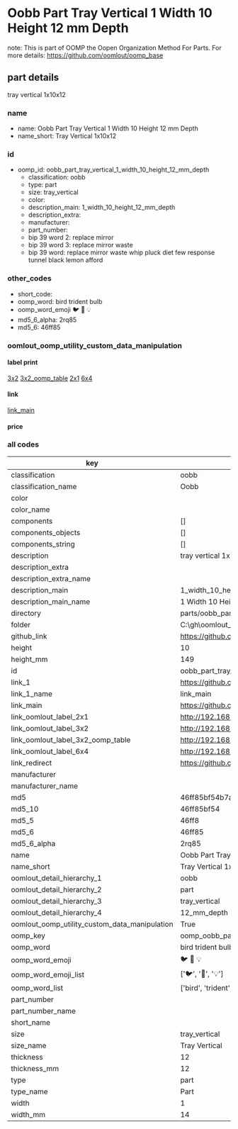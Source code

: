 # Oobb Part Tray Vertical 1 Width 10 Height 12 mm Depth  

note: This is part of OOMP the Oopen Organization Method For Parts. For more details: https://github.com/oomlout/oomp_base

##  part details
  



tray vertical 1x10x12



### name
* name: Oobb Part Tray Vertical 1 Width 10 Height 12 mm Depth
* name_short: Tray Vertical 1x10x12 
### id
* oomp_id: oobb_part_tray_vertical_1_width_10_height_12_mm_depth
  * classification: oobb
  * type: part
  * size: tray_vertical
  * color: 
  * description_main: 1_width_10_height_12_mm_depth
  * description_extra: 
  * manufacturer: 
  * part_number: 
  * bip 39 word 2: replace mirror
  * bip 39 word 3: replace mirror waste
  * bip 39 word: replace mirror waste whip pluck diet few response tunnel black lemon afford

### other_codes
* short_code: 
* oomp_word: bird trident bulb
* oomp_word_emoji :bird: :trident: :bulb:
* md5_6_alpha: 2rq85
* md5_6: 46ff85






### oomlout_oomp_utility_custom_data_manipulation
#### label print
[3x2](http://192.168.1.245:1112/?label=oomp%202rq85)
[3x2_oomp_table](http://192.168.1.108:1112/?label=oomp%202rq85)
[2x1](http://192.168.1.242:1112/?label=oomp%202rq85)
[6x4](http://192.168.1.55:1112/?label=oomp%202rq85)    

#### link

[link_main](https://github.com/oomlout/oomlout_oobb_version_4_generated_parts/tree/main/navigation_oomp/oobb/part/tray_vertical/1_width_10_height_12_mm_depth/part)                              

#### price







### all codes 
| key | value |  
| --- | --- |  
| classification | oobb |  
| classification_name | Oobb |  
| color |  |  
| color_name |  |  
| components | [] |  
| components_objects | [] |  
| components_string | [] |  
| description | tray vertical 1x10x12 |  
| description_extra |  |  
| description_extra_name |  |  
| description_main | 1_width_10_height_12_mm_depth |  
| description_main_name | 1 Width 10 Height 12 mm Depth |  
| directory | parts/oobb_part_tray_vertical_1_width_10_height_12_mm_depth |  
| folder | C:\gh\oomlout_oobb_version_4_generated_parts\parts\oobb_part_tray_vertical_1_width_10_height_12_mm_depth |  
| github_link | https://github.com/oomlout/oomlout_oomp_part_src/tree/main/parts/oobb_part_tray_vertical_1_width_10_height_12_mm_depth |  
| height | 10 |  
| height_mm | 149 |  
| id | oobb_part_tray_vertical_1_width_10_height_12_mm_depth |  
| link_1 | https://github.com/oomlout/oomlout_oobb_version_4_generated_parts/tree/main/navigation_oomp/oobb/part/tray_vertical/1_width_10_height_12_mm_depth/part |  
| link_1_name | link_main |  
| link_main | https://github.com/oomlout/oomlout_oobb_version_4_generated_parts/tree/main/navigation_oomp/oobb/part/tray_vertical/1_width_10_height_12_mm_depth/part |  
| link_oomlout_label_2x1 | http://192.168.1.242:1112/?label=oomp%202rq85 |  
| link_oomlout_label_3x2 | http://192.168.1.245:1112/?label=oomp%202rq85 |  
| link_oomlout_label_3x2_oomp_table | http://192.168.1.108:1112/?label=oomp%202rq85 |  
| link_oomlout_label_6x4 | http://192.168.1.55:1112/?label=oomp%202rq85 |  
| link_redirect | https://github.com/oomlout/oomlout_oobb_version_4_generated_parts/tree/main/parts/oobb_tray_vertical_01_10_12 |  
| manufacturer |  |  
| manufacturer_name |  |  
| md5 | 46ff85bf54b7aab0f6d35fa7ef6365b6 |  
| md5_10 | 46ff85bf54 |  
| md5_5 | 46ff8 |  
| md5_6 | 46ff85 |  
| md5_6_alpha | 2rq85 |  
| name | Oobb Part Tray Vertical 1 Width 10 Height 12 mm Depth |  
| name_short | Tray Vertical 1x10x12  |  
| oomlout_detail_hierarchy_1 | oobb |  
| oomlout_detail_hierarchy_2 | part |  
| oomlout_detail_hierarchy_3 | tray_vertical |  
| oomlout_detail_hierarchy_4 | 12_mm_depth |  
| oomlout_oomp_utility_custom_data_manipulation | True |  
| oomp_key | oomp_oobb_part_tray_vertical_1_width_10_height_12_mm_depth |  
| oomp_word | bird trident bulb |  
| oomp_word_emoji | :bird: :trident: :bulb: |  
| oomp_word_emoji_list | [':bird:', ':trident:', ':bulb:'] |  
| oomp_word_list | ['bird', 'trident', 'bulb'] |  
| part_number |  |  
| part_number_name |  |  
| short_name |  |  
| size | tray_vertical |  
| size_name | Tray Vertical |  
| thickness | 12 |  
| thickness_mm | 12 |  
| type | part |  
| type_name | Part |  
| width | 1 |  
| width_mm | 14 |  

